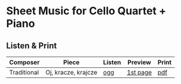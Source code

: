 # Sheet Music for Cello Quartet + Piano

## Listen & Print

Composer | Piece | Listen | Preview | Print
-------- | ----- | ------ | ------- | -----
Traditional | Oj, kracze, krajcze | [ogg](http://cellist.bplaced.net/ogg/Traditional/traditional_oj_kracze_krajcze.ogg) | [1st page](https://raw.githubusercontent.com/cellist/Lilypond-Sheet-Music/master/Vlc%2C%20Vlc%2C%20Vlc%2C%20Vlc%2C%20Kl/Traditional/Oj%20kracze%20krajcze/preview.png) | [pdf](https://github.com/cellist/Lilypond-Sheet-Music/raw/master/Vlc%2C%20Vlc%2C%20Vlc%2C%20Vlc%2C%20Kl/Traditional/Oj%20kracze%20krajcze/traditional_oj_kracze_krajcze.pdf)

